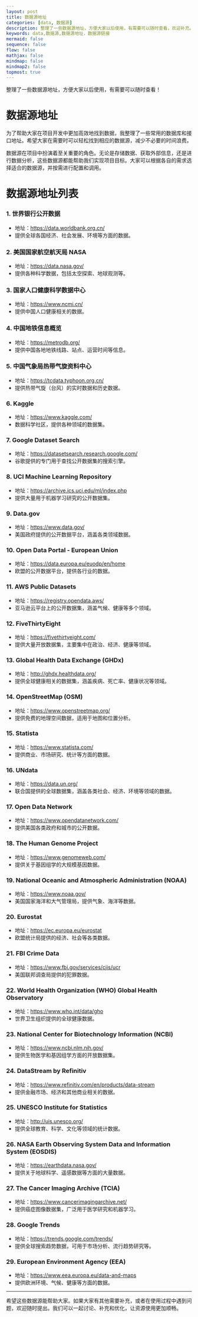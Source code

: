 ```yaml
---
layout: post
title: 数据源地址
categories: [data, 数据源]
description: 整理了一些数据源地址，方便大家以后使用，有需要可以随时查看，欢迎补充。
keywords: data,数据源,数据源地址，数据源链接
mermaid: false
sequence: false
flow: false
mathjax: false
mindmap: false
mindmap2: false
topmost: true
---
```


整理了一些数据源地址，方便大家以后使用，有需要可以随时查看！

# 数据源地址

为了帮助大家在项目开发中更加高效地找到数据，我整理了一些常用的数据库和接口地址。希望大家在需要时可以轻松找到相应的数据源，减少不必要的时间浪费。

数据源在项目中扮演着至关重要的角色。无论是存储数据、获取外部信息，还是进行数据分析，这些数据源都能帮助我们实现项目目标。大家可以根据各自的需求选择适合的数据源，并按需进行配置和调用。

# 数据源地址列表

### 1. **世界银行公开数据**

- 地址：https://data.worldbank.org.cn/
- 提供全球各国经济、社会发展、环境等方面的数据。

### 2. **美国国家航空航天局 NASA**

- 地址：https://data.nasa.gov/
- 提供各种科学数据，包括太空探索、地球观测等。

### 3. **国家人口健康科学数据中心**

- 地址：https://www.ncmi.cn/
- 提供中国人口健康相关的数据。

### 4. **中国地铁信息概览**

- 地址：https://metrodb.org/
- 提供中国各地地铁线路、站点、运营时间等信息。

### 5. **中国气象局热带气旋资料中心**

- 地址：https://tcdata.typhoon.org.cn/
- 提供热带气旋（台风）的实时数据和历史数据。

### 6. **Kaggle**

- 地址：https://www.kaggle.com/
- 数据科学社区，提供各种领域的数据集。

### 7. **Google Dataset Search**

- 地址：https://datasetsearch.research.google.com/
- 谷歌提供的专门用于查找公开数据集的搜索引擎。

### 8. **UCI Machine Learning Repository**

- 地址：https://archive.ics.uci.edu/ml/index.php
- 提供大量用于机器学习研究的公开数据集。

### 9. **Data.gov**

- 地址：https://www.data.gov/
- 美国政府提供的公开数据平台，涵盖各类领域数据。

### 10. **Open Data Portal - European Union**

- 地址：https://data.europa.eu/euodp/en/home
- 欧盟的公开数据平台，提供各行业的数据。

### 11. **AWS Public Datasets**

- 地址：https://registry.opendata.aws/
- 亚马逊云平台上的公开数据集，涵盖气候、健康等多个领域。

### 12. **FiveThirtyEight**

- 地址：https://fivethirtyeight.com/
- 提供大量开放数据集，主要集中在政治、经济、健康等领域。

### 13. **Global Health Data Exchange (GHDx)**

- 地址：http://ghdx.healthdata.org/
- 提供全球健康相关的数据集，涵盖疾病、死亡率、健康状况等领域。

### 14. **OpenStreetMap (OSM)**

- 地址：https://www.openstreetmap.org/
- 提供免费的地理空间数据，适用于地图和位置分析。

### 15. **Statista**

- 地址：https://www.statista.com/
- 提供商业、市场研究、统计等方面的数据。

### 16. **UNdata**

- 地址：https://data.un.org/
- 联合国提供的全球数据集，涵盖各类社会、经济、环境等领域的数据。

### 17. **Open Data Network**

- 地址：https://www.opendatanetwork.com/
- 提供美国各类政府和城市的公开数据。

### 18. **The Human Genome Project**

- 地址：https://www.genomeweb.com/
- 提供关于基因组学的大规模基因数据。

### 19. **National Oceanic and Atmospheric Administration (NOAA)**

- 地址：https://www.noaa.gov/
- 美国国家海洋和大气管理局，提供气象、海洋等数据。

### 20. **Eurostat**

- 地址：https://ec.europa.eu/eurostat
- 欧盟统计局提供的经济、社会等各类数据。

### 21. **FBI Crime Data**

- 地址：https://www.fbi.gov/services/cjis/ucr
- 美国联邦调查局提供的犯罪数据。

### 22. **World Health Organization (WHO) Global Health Observatory**

- 地址：https://www.who.int/data/gho
- 世界卫生组织提供的全球健康数据。

### 23. **National Center for Biotechnology Information (NCBI)**

- 地址：https://www.ncbi.nlm.nih.gov/
- 提供生物医学和基因组学方面的开放数据集。

### 24. **DataStream by Refinitiv**

- 地址：https://www.refinitiv.com/en/products/data-stream
- 提供金融市场、经济和其他商业相关的数据。

### 25. **UNESCO Institute for Statistics**

- 地址：http://uis.unesco.org/
- 提供全球教育、科学、文化等领域的统计数据。

### 26. **NASA Earth Observing System Data and Information System (EOSDIS)**

- 地址：https://earthdata.nasa.gov/
- 提供关于地球科学、遥感数据等方面的大量数据。

### 27. **The Cancer Imaging Archive (TCIA)**

- 地址：https://www.cancerimagingarchive.net/
- 提供癌症图像数据集，广泛用于医学研究和机器学习。

### 28. **Google Trends**

- 地址：https://trends.google.com/trends/
- 提供全球搜索趋势数据，可用于市场分析、流行趋势研究等。

### 29. **European Environment Agency (EEA)**

- 地址：https://www.eea.europa.eu/data-and-maps
- 提供欧洲环境、气候、健康等方面的数据。

---

希望这些数据源能帮助大家。如果大家有其他需要补充，或者在使用过程中遇到问题，欢迎随时提出。我们可以一起讨论、补充和优化，让资源使用更加顺畅。
